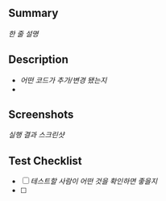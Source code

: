 ## Summary
*한 줄 설명*

## Description
- *어떤 코드가 추가/변경 됐는지*
-

## Screenshots
*실행 결과 스크린샷*

## Test Checklist
- [ ] *테스트할 사람이 어떤 것을 확인하면 좋을지*
- [ ] 
